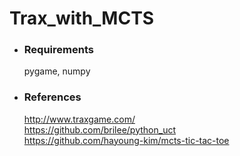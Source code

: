 # Trax_with_MCTS

+ ### Requirements
  pygame, numpy

+ ### References
  <http://www.traxgame.com/>  
  <https://github.com/brilee/python_uct>  
  <https://github.com/hayoung-kim/mcts-tic-tac-toe>
